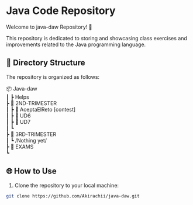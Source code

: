 # Java Code Repository

Welcome to java-daw Repository! 🚀

This repository is dedicated to storing and showcasing class exercises and improvements related to the Java programming language.

## 📁 Directory Structure

The repository is organized as follows:

📦 Java-daw   
┃ ┣ Helps   
┣ 📂 2ND-TRIMESTER  
┃ ┣ 📂 AceptaElReto [contest]  
┃ ┣ 📂 UD6  
┃ ┣ 📂 UD7  
┃ ┗    
┣ 📂 3RD-TRIMESTER    
┃ ┗ /Nothing yet/   
┣ 📂 EXAMS  
┗

## 🌐 How to Use

1. Clone the repository to your local machine:

```bash
git clone https://github.com/Akirachii/java-daw.git
